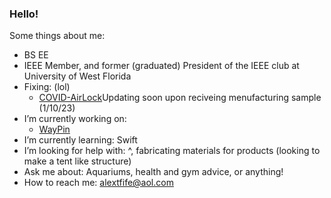 ### Hello!

<!--
  **alextfife/alextfife** is a ✨ _special_ ✨ repository because its `README.md` (this file) appears on your GitHub profile.
-->
Some things about me:

- BS EE
-  IEEE Member, and former (graduated) President of the IEEE club at University of West Florida
-  Fixing: (lol)
    -   [COVID-AirLock](https://github.com/alextfife/COVID-AirLock)Updating soon upon reciveing menufacturing sample (1/10/23)
-  I’m currently working on: 
    -   [WayPin]()
-  I’m currently learning: Swift
-  I’m looking for help with: ^, fabricating materials for products (looking to make a tent like structure)
-  Ask me about: Aquariums, health and gym advice, or anything!
-  How to reach me: alextfife@aol.com 

